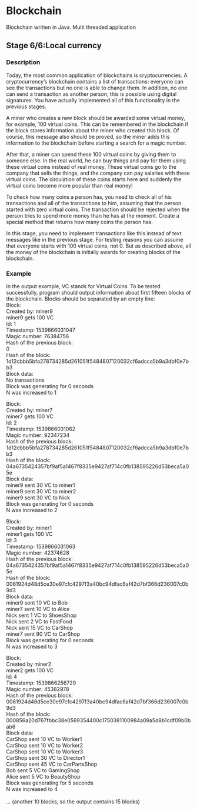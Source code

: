 # Blockchain
Blockchain written in Java. Multi threaded application

## Stage 6/6:Local currency
### Description
Today, the most common application of blockchains is cryptocurrencies. A cryptocurrency’s blockchain contains a list of transactions: everyone can see the transactions but no one is able to change them. In addition, no one can send a transaction as another person; this is possible using digital signatures. You have actually implemented all of this functionality in the previous stages.

A miner who creates a new block should be awarded some virtual money, for example, 100 virtual coins. This can be remembered in the blockchain if the block stores information about the miner who created this block. Of course, this message also should be proved, so the miner adds this information to the blockchain before starting a search for a magic number.

After that, a miner can spend these 100 virtual coins by giving them to someone else. In the real world, he can buy things and pay for them using these virtual coins instead of real money. These virtual coins go to the company that sells the things, and the company can pay salaries with these virtual coins. The circulation of these coins starts here and suddenly the virtual coins become more popular than real money!

To check how many coins a person has, you need to check all of his transactions and all of the transactions to him, assuming that the person started with zero virtual coins. The transaction should be rejected when the person tries to spend more money than he has at the moment. Create a special method that returns how many coins the person has.

In this stage, you need to implement transactions like this instead of text messages like in the previous stage. For testing reasons you can assume that everyone starts with 100 virtual coins, not 0. But as described above, all the money of the blockchain is initially awards for creating blocks of the blockchain.
### Example
In the output example, VC stands for Virtual Coins. To be tested successfully, program should output information about first fifteen blocks of the blockchain. Blocks should be separated by an empty line:
</br>
Block:</br>
Created by: miner9</br>
miner9 gets 100 VC</br>
Id: 1</br>
Timestamp: 1539866031047</br>
Magic number: 76384756</br>
Hash of the previous block:</br>
0</br>
Hash of the block:</br>
1d12cbbb5bfa278734285d261051f5484807120032cf6adcca5b9a3dbf0e7bb3</br>
Block data:</br>
No transactions</br>
Block was generating for 0 seconds</br>
N was increased to 1</br>

Block:</br>
Created by: miner7</br>
miner7 gets 100 VC</br>
Id: 2</br>
Timestamp: 1539866031062</br>
Magic number: 92347234</br>
Hash of the previous block:</br>
1d12cbbb5bfa278734285d261051f5484807120032cf6adcca5b9a3dbf0e7bb3</br>
Hash of the block:</br>
04a6735424357bf9af5a1467f8335e9427af714c0fb138595226d53beca5a05e</br>
Block data:</br>
miner9 sent 30 VC to miner1</br>
miner9 sent 30 VC to miner2</br>
miner9 sent 30 VC to Nick</br>
Block was generating for 0 seconds</br>
N was increased to 2</br>

Block:</br>
Created by: miner1</br>
miner1 gets 100 VC</br>
Id: 3</br>
Timestamp: 1539866031063</br>
Magic number: 42374628</br>
Hash of the previous block:</br>
04a6735424357bf9af5a1467f8335e9427af714c0fb138595226d53beca5a05e</br>
Hash of the block:</br>
0061924d48d5ce30e97cfc4297f3a40bc94dfac6af42d7bf366d236007c0b9d3</br>
Block data:</br>
miner9 sent 10 VC to Bob</br>
miner7 sent 10 VC to Alice</br>
Nick sent 1 VC to ShoesShop</br>
Nick sent 2 VC to FastFood</br>
Nick sent 15 VC to CarShop</br>
miner7 sent 90 VC to CarShop</br>
Block was generating for 0 seconds</br>
N was increased to 3</br>

Block:</br>
Created by miner2</br>
miner2 gets 100 VC</br>
Id: 4</br>
Timestamp: 1539866256729</br>
Magic number: 45382978</br>
Hash of the previous block:</br>
0061924d48d5ce30e97cfc4297f3a40bc94dfac6af42d7bf366d236007c0b9d3</br>
Hash of the block:</br>
000856a20d767fbbc38e0569354400c1750381100984a09a5d8b1cdf09b0bab6</br>
Block data:</br>
CarShop sent 10 VC to Worker1</br>
CarShop sent 10 VC to Worker2</br>
CarShop sent 10 VC to Worker3</br>
CarShop sent 30 VC to Director1</br>
CarShop sent 45 VC to CarPartsShop</br>
Bob sent 5 VC to GamingShop</br>
Alice sent 5 VC to BeautyShop</br>
Block was generating for 5 seconds</br>
N was increased to 4</br>
</br>
... (another 10 blocks, so the output contains 15 blocks)
